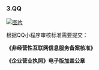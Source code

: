 ### 3.QQ

[![图片](http://qrs.3l7c.com/shareyou/doc/pro/6feb8257-d0e5-4d27-a43d-ca0de967ecf9.034.png "图片")](http://qrs.3l7c.com/shareyou/doc/pro/6feb8257-d0e5-4d27-a43d-ca0de967ecf9.034.png)

根据QQ小程序审核标准需要提交：

**《非经营性互联网信息服务备案核准》**

**《企业营业执照》电子版加盖公章**